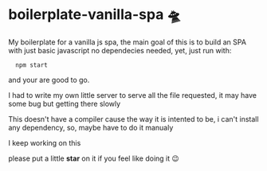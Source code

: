 # boilerplate-vanilla-spa :flying_saucer:
My boilerplate for a vanilla js spa, the main goal of this is to build an SPA with just basic javascript
no dependecies needed, yet, just run with:

```
  npm start
```

and your are good to go.

I had to write my own little server to serve all the file requested, it may have some bug but getting there slowly

This doesn't have a compiler cause the way it is intented to be, i can't install any dependency,
so, maybe have to do it manualy

I keep working on this

please put a little **star** on it if you feel like doing it :wink: